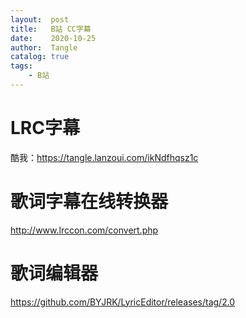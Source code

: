 ```yaml
---
layout:  post
title:   B站 CC字幕
date:    2020-10-25
author:  Tangle
catalog: true
tags:
    - B站
---
```


# LRC字幕

酷我：<https://tangle.lanzoui.com/ikNdfhqsz1c>

# 歌词字幕在线转换器

<http://www.lrccon.com/convert.php>

# 歌词编辑器

<https://github.com/BYJRK/LyricEditor/releases/tag/2.0>
